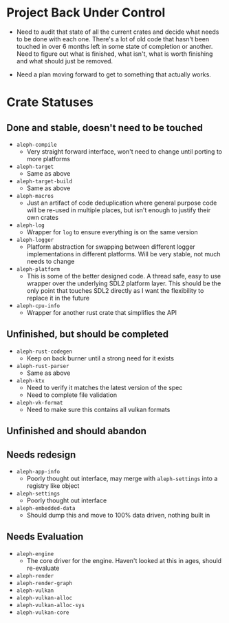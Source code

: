 # Project Back Under Control

- Need to audit that state of all the current crates and decide what needs to be done with each one.
  There's a lot of old code that hasn't been touched in over 6 months left in some state of
  completion or another. Need to figure out what is finished, what isn't, what is worth finishing
  and what should just be removed.
  
- Need a plan moving forward to get to something that actually works.

# Crate Statuses

## Done and stable, doesn't need to be touched

- `aleph-compile`
    - Very straight forward interface, won't need to change until porting to more platforms
- `aleph-target`
    - Same as above
- `aleph-target-build`
    - Same as above
- `aleph-macros`
    - Just an artifact of code deduplication where general purpose code will be re-used in multiple
      places, but isn't enough to justify their own crates
- `aleph-log`
    - Wrapper for `log` to ensure everything is on the same version
- `aleph-logger`
    - Platform abstraction for swapping between different logger implementations in different
      platforms. Will be very stable, not much needs to change
- `aleph-platform`
    - This is some of the better designed code. A thread safe, easy to use wrapper over the
      underlying SDL2 platform layer. This should be the only point that touches SDL2 directly as I
      want the flexibility to replace it in the future
- `aleph-cpu-info`
    - Wrapper for another rust crate that simplifies the API

## Unfinished, but should be completed

- `aleph-rust-codegen`
    - Keep on back burner until a strong need for it exists
- `aleph-rust-parser`
    - Same as above
- `aleph-ktx`
    - Need to verify it matches the latest version of the spec
    - Need to complete file validation
- `aleph-vk-format`
    - Need to make sure this contains all vulkan formats

## Unfinished and should abandon

## Needs redesign

- `aleph-app-info`
    - Poorly thought out interface, may merge with `aleph-settings` into a registry like object
- `aleph-settings`
    - Poorly thought out interface
- `aleph-embedded-data`
    - Should dump this and move to 100% data driven, nothing built in
    
## Needs Evaluation

- `aleph-engine`
    - The core driver for the engine. Haven't looked at this in ages, should re-evaluate
- `aleph-render`
- `aleph-render-graph`
- `aleph-vulkan`
- `aleph-vulkan-alloc`
- `aleph-vulkan-alloc-sys`
- `aleph-vulkan-core`
